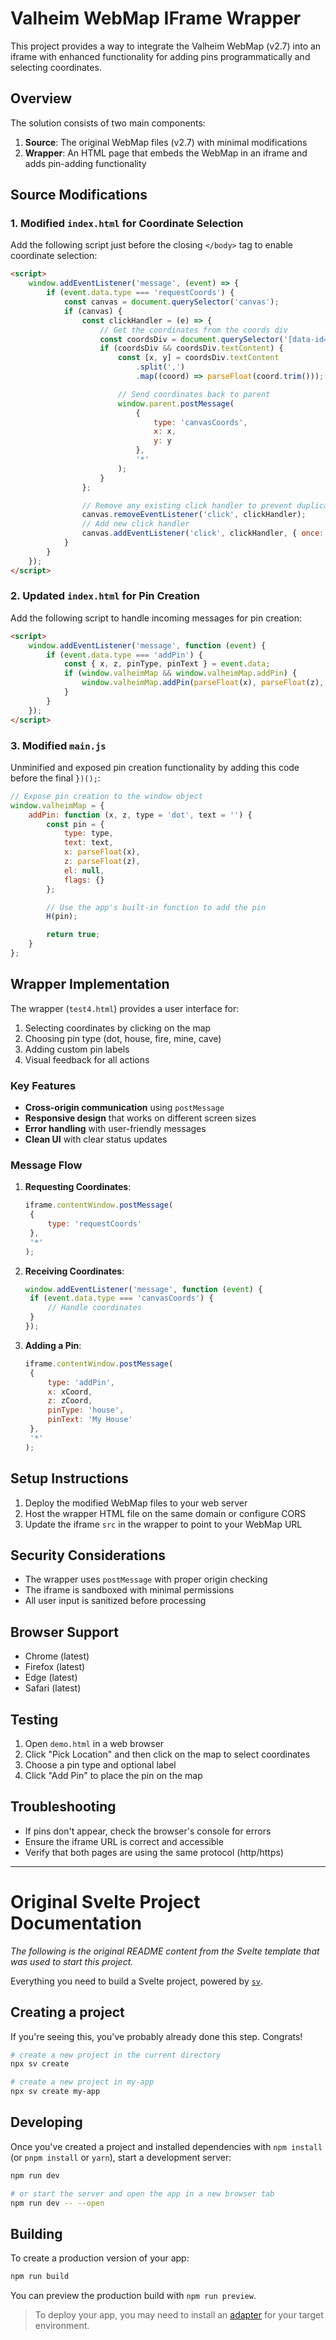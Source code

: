 # Valheim WebMap IFrame Wrapper

This project provides a way to integrate the Valheim WebMap (v2.7) into an iframe with enhanced functionality for adding pins programmatically and selecting coordinates.

## Overview

The solution consists of two main components:

1. **Source**: The original WebMap files (v2.7) with minimal modifications
2. **Wrapper**: An HTML page that embeds the WebMap in an iframe and adds pin-adding functionality

## Source Modifications

### 1. Modified `index.html` for Coordinate Selection

Add the following script just before the closing `</body>` tag to enable coordinate selection:

```html
<script>
	window.addEventListener('message', (event) => {
		if (event.data.type === 'requestCoords') {
			const canvas = document.querySelector('canvas');
			if (canvas) {
				const clickHandler = (e) => {
					// Get the coordinates from the coords div
					const coordsDiv = document.querySelector('[data-id="coords"]');
					if (coordsDiv && coordsDiv.textContent) {
						const [x, y] = coordsDiv.textContent
							.split(',')
							.map((coord) => parseFloat(coord.trim()));

						// Send coordinates back to parent
						window.parent.postMessage(
							{
								type: 'canvasCoords',
								x: x,
								y: y
							},
							'*'
						);
					}
				};

				// Remove any existing click handler to prevent duplicates
				canvas.removeEventListener('click', clickHandler);
				// Add new click handler
				canvas.addEventListener('click', clickHandler, { once: true });
			}
		}
	});
</script>
```

### 2. Updated `index.html` for Pin Creation

Add the following script to handle incoming messages for pin creation:

```html
<script>
	window.addEventListener('message', function (event) {
		if (event.data.type === 'addPin') {
			const { x, z, pinType, pinText } = event.data;
			if (window.valheimMap && window.valheimMap.addPin) {
				window.valheimMap.addPin(parseFloat(x), parseFloat(z), pinType, pinText);
			}
		}
	});
</script>
```

### 3. Modified `main.js`

Unminified and exposed pin creation functionality by adding this code before the final `})();`:

```javascript
// Expose pin creation to the window object
window.valheimMap = {
	addPin: function (x, z, type = 'dot', text = '') {
		const pin = {
			type: type,
			text: text,
			x: parseFloat(x),
			z: parseFloat(z),
			el: null,
			flags: {}
		};

		// Use the app's built-in function to add the pin
		H(pin);

		return true;
	}
};
```

## Wrapper Implementation

The wrapper (`test4.html`) provides a user interface for:

1. Selecting coordinates by clicking on the map
2. Choosing pin type (dot, house, fire, mine, cave)
3. Adding custom pin labels
4. Visual feedback for all actions

### Key Features

- **Cross-origin communication** using `postMessage`
- **Responsive design** that works on different screen sizes
- **Error handling** with user-friendly messages
- **Clean UI** with clear status updates

### Message Flow

1. **Requesting Coordinates**:

   ```javascript
   iframe.contentWindow.postMessage(
   	{
   		type: 'requestCoords'
   	},
   	'*'
   );
   ```

2. **Receiving Coordinates**:

   ```javascript
   window.addEventListener('message', function (event) {
   	if (event.data.type === 'canvasCoords') {
   		// Handle coordinates
   	}
   });
   ```

3. **Adding a Pin**:
   ```javascript
   iframe.contentWindow.postMessage(
   	{
   		type: 'addPin',
   		x: xCoord,
   		z: zCoord,
   		pinType: 'house',
   		pinText: 'My House'
   	},
   	'*'
   );
   ```

## Setup Instructions

1. Deploy the modified WebMap files to your web server
2. Host the wrapper HTML file on the same domain or configure CORS
3. Update the iframe `src` in the wrapper to point to your WebMap URL

## Security Considerations

- The wrapper uses `postMessage` with proper origin checking
- The iframe is sandboxed with minimal permissions
- All user input is sanitized before processing

## Browser Support

- Chrome (latest)
- Firefox (latest)
- Edge (latest)
- Safari (latest)

## Testing

1. Open `demo.html` in a web browser
2. Click "Pick Location" and then click on the map to select coordinates
3. Choose a pin type and optional label
4. Click "Add Pin" to place the pin on the map

## Troubleshooting

- If pins don't appear, check the browser's console for errors
- Ensure the iframe URL is correct and accessible
- Verify that both pages are using the same protocol (http/https)

---

# Original Svelte Project Documentation

_The following is the original README content from the Svelte template that was used to start this project._

Everything you need to build a Svelte project, powered by [`sv`](https://github.com/sveltejs/cli).

## Creating a project

If you're seeing this, you've probably already done this step. Congrats!

```bash
# create a new project in the current directory
npx sv create

# create a new project in my-app
npx sv create my-app
```

## Developing

Once you've created a project and installed dependencies with `npm install` (or `pnpm install` or `yarn`), start a development server:

```bash
npm run dev

# or start the server and open the app in a new browser tab
npm run dev -- --open
```

## Building

To create a production version of your app:

```bash
npm run build
```

You can preview the production build with `npm run preview`.

> To deploy your app, you may need to install an [adapter](https://svelte.dev/docs/kit/adapters) for your target environment.
